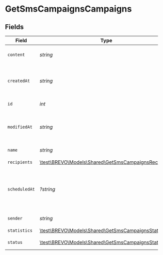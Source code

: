 # GetSmsCampaignsCampaigns


## Fields

| Field                                                                                                   | Type                                                                                                    | Required                                                                                                | Description                                                                                             | Example                                                                                                 |
| ------------------------------------------------------------------------------------------------------- | ------------------------------------------------------------------------------------------------------- | ------------------------------------------------------------------------------------------------------- | ------------------------------------------------------------------------------------------------------- | ------------------------------------------------------------------------------------------------------- |
| `content`                                                                                               | *string*                                                                                                | :heavy_check_mark:                                                                                      | Content of the SMS Campaign                                                                             | Visit our Store and get some discount !                                                                 |
| `createdAt`                                                                                             | *string*                                                                                                | :heavy_check_mark:                                                                                      | Creation UTC date-time of the SMS campaign (YYYY-MM-DDTHH:mm:ss.SSSZ)                                   | 2017-06-01T12:30:00Z                                                                                    |
| `id`                                                                                                    | *int*                                                                                                   | :heavy_check_mark:                                                                                      | ID of the SMS Campaign                                                                                  | 2                                                                                                       |
| `modifiedAt`                                                                                            | *string*                                                                                                | :heavy_check_mark:                                                                                      | UTC date-time of last modification of the SMS campaign (YYYY-MM-DDTHH:mm:ss.SSSZ)                       | 2017-05-01T12:30:00Z                                                                                    |
| `name`                                                                                                  | *string*                                                                                                | :heavy_check_mark:                                                                                      | Name of the SMS Campaign                                                                                | PROMO CODE                                                                                              |
| `recipients`                                                                                            | [\test\BREVO\Models\Shared\GetSmsCampaignsRecipients](../../models/shared/GetSmsCampaignsRecipients.md) | :heavy_check_mark:                                                                                      | N/A                                                                                                     |                                                                                                         |
| `scheduledAt`                                                                                           | *?string*                                                                                               | :heavy_minus_sign:                                                                                      | UTC date-time on which SMS campaign is scheduled. Should be in YYYY-MM-DDTHH:mm:ss.SSSZ format          | 2017-06-01T12:30:00Z                                                                                    |
| `sender`                                                                                                | *string*                                                                                                | :heavy_check_mark:                                                                                      | Sender of the SMS Campaign                                                                              | MyCompany                                                                                               |
| `statistics`                                                                                            | [\test\BREVO\Models\Shared\GetSmsCampaignsStatistics](../../models/shared/GetSmsCampaignsStatistics.md) | :heavy_check_mark:                                                                                      | N/A                                                                                                     |                                                                                                         |
| `status`                                                                                                | [\test\BREVO\Models\Shared\GetSmsCampaignsStatus](../../models/shared/GetSmsCampaignsStatus.md)         | :heavy_check_mark:                                                                                      | Status of the SMS Campaign                                                                              | draft                                                                                                   |
